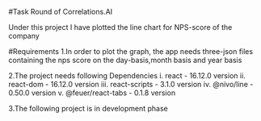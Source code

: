 #Task Round of Correlations.AI


Under this project I have plotted the line chart for NPS-score of the company

#Requirements
1.In order to plot the graph, the app needs three-json files containing the nps score on the day-basis,month basis and year basis

2.The project needs following Dependencies
i. react - 16.12.0 version
ii. react-dom - 16.12.0 version
iii. react-scripts - 3.1.0 version
iv. @nivo/line - 0.50.0 version
v. @feuer/react-tabs - 0.1.8 version

3.The following project is in development phase
